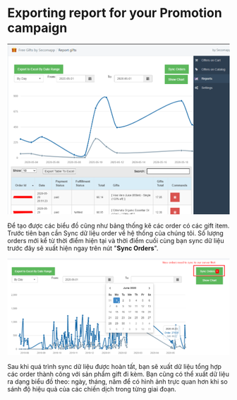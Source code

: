 # Exporting report for your Promotion campaign

![Report page give you an overview how your promotions working](.gitbook/assets/image%20%2834%29.png)

Để tạo được các biểu đồ cũng như bảng thống kê các order có các gift item. Trước tiên bạn cần Sync dữ liệu order về hệ thống của chúng tôi. Số lượng orders mới kể từ thời điểm hiện tại và thời điểm cuối cùng bạn sync dữ liệu trước đây sẽ xuất hiện ngay trên nút "**Sync Orders**".

![](.gitbook/assets/image%20%2824%29.png)

Sau khi quá trình sync dữ liệu được hoàn tất, bạn sẽ xuất dữ liệu tổng hợp các order thành công với sản phẩm gift đi kèm. Bạn cũng có thể xuất dữ liệu ra dạng biểu đồ theo: ngày, tháng, năm để có hình ảnh trực quan hơn khi so sánh độ hiệu quả của các chiến dịch trong từng giai đoạn.

